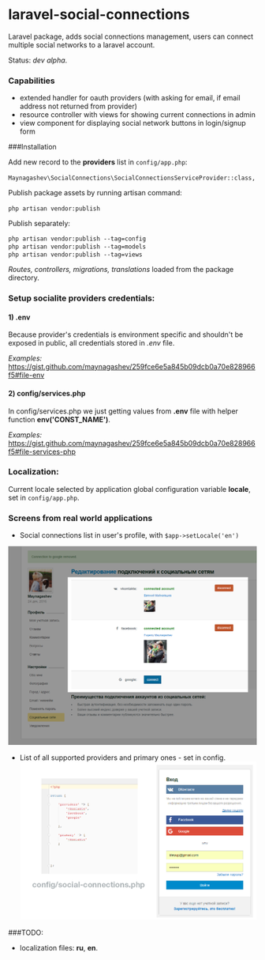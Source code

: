 # laravel-social-connections
Laravel package, adds social connections management, users can connect
multiple social networks to a laravel account.

Status: *dev alpha*.

### Capabilities
- extended handler for oauth providers (with asking for email, if email address not returned from provider)
- resource controller with views for showing current connections in admin
- view component for displaying social network buttons in login/signup form


###Installation

Add new record to the **providers** list in `config/app.php`:

`Maynagashev\SocialConnections\SocialConnectionsServiceProvider::class,`

Publish package assets by running artisan command:

`php artisan vendor:publish`

Publish separately:

    php artisan vendor:publish --tag=config
    php artisan vendor:publish --tag=models
    php artisan vendor:publish --tag=views

_Routes, controllers, migrations, translations_ loaded from the package directory.


### Setup socialite providers credentials:
 
#### 1) **.env**

Because provider's credentials is environment specific and shouldn't be exposed in public, 
all credentials stored in _.env_ file.
 
_Examples:_ https://gist.github.com/maynagashev/259fce6e5a845b09dcb0a70e828966f5#file-env

 
#### 2) **config/services.php**

In config/services.php we just getting values from **.env** file with helper function **env('CONST_NAME')**.

_Examples:_ https://gist.github.com/maynagashev/259fce6e5a845b09dcb0a70e828966f5#file-services-php



### Localization:

Current locale selected by application global configuration variable **locale**, set in `config/app.php`.


### Screens from real world applications

- Social connections list in user's profile, with `$app->setLocale('en')`

![screen1](https://raw.githubusercontent.com/maynagashev/laravel-social-connections/master/screens/01.png)

- List of all supported providers and primary ones - set in config.  
![screen2](https://raw.githubusercontent.com/maynagashev/laravel-social-connections/master/screens/02.png)


###TODO:

- localization files: **ru**, **en**. 



